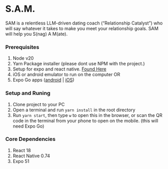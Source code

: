# S.A.M.

SAM is a relentless LLM-driven dating coach (“Relationship Catalyst”) who will say whatever it takes to make you meet your relationship goals. SAM will help you S(nag) A M(ate).

### Prerequisites

1. Node v20
2. Yarn Package installer (please dont use NPM with the project.)
3. Setup for expo and react native. [Found Here](https://reactnative.dev/docs/environment-setup)
4. iOS or android emulator to run on the computer OR
5. Expo Go apps ([android](https://play.google.com/store/apps/details?id=host.exp.exponent&hl=en_CA&gl=US) | [iOS](https://apps.apple.com/us/app/expo-go/id982107779))

### Setup and Runing

1. Clone project to your PC
2. Open a terminal and run `yarn install` in the root directory
3. Run `yarn start`, then type `w` to open this in the browser, or scan the QR code in the terminal from your phone to open on the mobile. (this will need Expo Go)

### Core Dependencies

1. React 18
2. React Native 0.74
3. Expo 51